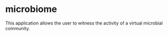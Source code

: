 # microbiome
This application allows the user to witness the activity of a virtual microbial community. 
